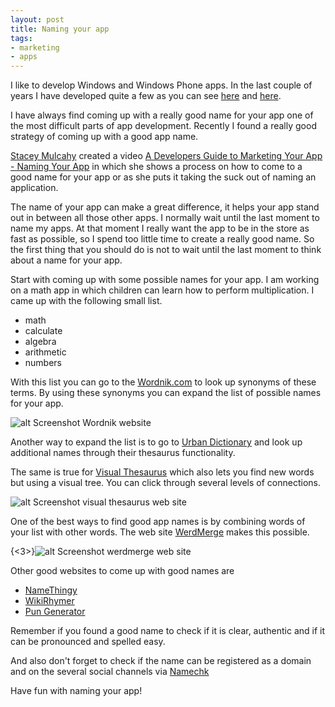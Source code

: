 ```yaml
---
layout: post
title: Naming your app
tags:
- marketing
- apps
---
```


I like to develop Windows and Windows Phone apps. In the last couple of years I have developed quite a few as you can see [here](http://www.windowsphone.com/en-US/store/publishers?publisherId=Patrick%2BKalkman "Windows 8 Apps") and [here](http://windows.microsoft.com/en-us/windows/search#q=Patrick%20Kalkman&s=Store "Windows Phone Apps").

I have always find coming up with a really good name for your app one of the most difficult parts of app development. Recently I found a really good strategy of coming up with a good app name.

[Stacey Mulcahy](http://thebitchwhocodes.com/ "Stacey's Blog") created a video [A Developers Guide to Marketing Your App - Naming Your App](http://channel9.msdn.com/Blogs/DevRadio/Microsoft-DevRadio-Part-1-A-Developers-Guide-to-Marketing-Your-App-Naming-Your-App "The Video") in which she shows a process on how to come to a good name for your app or as she puts it taking the suck out of naming an application.

The name of your app can make a great difference, it helps your app stand out in between all those other apps. I normally wait until the last moment to name my apps. At that moment I really want the app to be in the store as fast as possible, so I spend too little time to create a really good name. So the first thing that you should do is not to wait until the last moment to think about a name for your app. 

Start with coming up with some possible names for your app. I am working on a math app in which children can learn how to perform multiplication. I came up with the following small list.

* math
* calculate
* algebra
* arithmetic
* numbers

With this list you can go to the [Wordnik.com](http://www.wordnik.com "Wordnik web site") to look up synonyms of these terms. By using these synonyms you can expand the list of possible names for your app.

![alt Screenshot Wordnik website](../../../img/wordnik.png)

Another way to expand the list  is to go to [Urban Dictionary](http://www.urbandictionary.com "Urban dictionary web site") and look up additional names through their thesaurus functionality. 

The same is true for [Visual Thesaurus](http://www.visualthesaurus.com/ "visual thesaurus web site") which also lets you find new words but using a visual tree. You can click through several levels of connections.

![alt Screenshot visual thesaurus web site](../../../img/visualthesaurus.png)

One of the best ways to find good app names is by combining words of your list with other words. The web site [WerdMerge](http://werdmerge.com/ "werdmerge web site") makes this possible.

{<3>}![alt Screenshot werdmerge web site](../../../img/werdmerge.png)

Other good websites to come up with good names are

* [NameThingy](http://namethingy.com/ "name thingy web site")
* [WikiRhymer](http://wikirhymer.com/ "wiki rhymer web site")
* [Pun Generator]()

Remember if you found a good name to check if it is clear, authentic and if it can be pronounced and spelled easy.

And also don't forget to check if the name can be registered as a domain and on the several social channels via [Namechk](http://namechk.com/ "namechk web site")

Have fun with naming your app!
